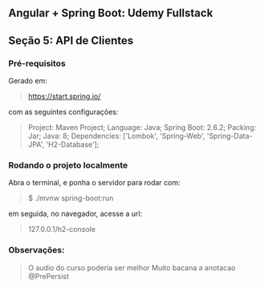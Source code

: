 ## Angular + Spring Boot: Udemy Fullstack
## Seção 5: API de Clientes

### Pré-requisitos
Gerado em:
> https://start.spring.io/

com as seguintes configurações:
> Project: Maven Project;
> Language: Java;
> Spring Boot: 2.6.2;
> Packing: Jar;
> Java: 8;
> Dependencies: ['Lombok', 'Spring-Web', 'Spring-Data-JPA', 'H2-Database'];

### Rodando o projeto localmente

Abra o terminal, e ponha o servidor para rodar com:
> $ ./mvnw spring-boot:run

em seguida, no navegador, acesse a url:
> 127.0.0.1/h2-console

### Observações:

> O audio do curso poderia ser melhor
> Muito bacana a anotacao @PrePersist